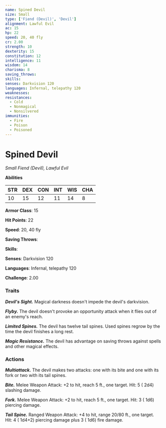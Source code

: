 ```yaml
---
name: Spined Devil
size: Small
type: ['Fiend (Devil)', 'Devil']
alignment: Lawful Evil
ac: 15
hp: 22
speed: 20, 40 fly
cr: 2.00
strength: 10
dexterity: 15
constitution: 12
intelligence: 11
wisdom: 14
charisma: 8
saving_throws: 
skills: 
senses: Darkvision 120
languages: Infernal, telepathy 120
weaknesses:
resistances:
  - Cold
  - Nonmagical
  - Nonsilvered
immunities:
  - Fire
  - Poison
  - Poisoned
---
```


# Spined Devil

*Small Fiend (Devil), Lawful Evil*

**Abilities**

| STR | DEX | CON | INT | WIS | CHA |
| --- | --- | --- | --- | --- | --- |
| 10 | 15 | 12 | 11 | 14 | 8 |

**Armor Class**: 15

**Hit Points**: 22

**Speed**: 20, 40 fly

**Saving Throws**: 

**Skills**: 

**Senses**: Darkvision 120

**Languages**: Infernal, telepathy 120

**Challenge**: 2.00


### Traits
***Devil's Sight.*** Magical darkness doesn't impede the devil's darkvision.

***Flyby.*** The devil doesn't provoke an opportunity attack when it flies out of an enemy's reach.

***Limited Spines.*** The devil has twelve tail spines. Used spines regrow by the time the devil finishes a long rest.

***Magic Resistance.*** The devil has advantage on saving throws against spells and other magical effects.


### Actions
***Multiattack.*** The devil makes two attacks: one with its bite and one with its fork or two with its tail spines.

***Bite.*** Melee Weapon Attack:  +2 to hit, reach 5 ft., one target. Hit: 5 ( 2d4) slashing damage.

***Fork.*** Melee Weapon Attack:  +2 to hit, reach 5 ft., one target. Hit: 3 ( 1d6) piercing damage.

***Tail Spine.*** Ranged Weapon Attack:  +4 to hit, range 20/80 ft., one target. Hit: 4 ( 1d4+2) piercing damage plus 3 ( 1d6) fire damage.

